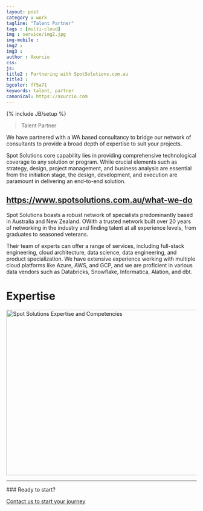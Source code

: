 ```yaml
---
layout: post
category : work
tagline: "Talent Partner"
tags : [multi-cloud]
img : service/img2.jpg
img-mobile : 
img2 : 
img3 : 
author : Axurcio
css: 
js: 
title2 : Partnering with SpotSolutions.com.au
title3 : 
bgcolor: ff5a71
keywords: talent, partner
canonical: https://axurcio.com
---
```

{% include JB/setup %}

> Talent Partner

<!--more-->

We have partnered with a WA based consultancy to bridge our network of consultants to provide a broad depth of expertise to suit your projects.    

Spot Solutions core capability lies in providing comprehensive technological coverage to any solution or program. While crucial elements such as strategy, design, project management, and business analysis are essential from the initiation stage, the design, development, and execution are paramount in delivering an end-to-end solution. ​

## https://www.spotsolutions.com.au/what-we-do

Spot Solutions boasts a robust network of specialists predominantly based in Australia and New Zealand. OWith a trusted network built over 20 years of networking in the industry and finding talent at all experience levels, from graduates to seasoned veterans.

Their team of experts can offer a range of services, including full-stack engineering, cloud architecture, data science, data engineering, and product specialization. We have extensive experience working with multiple cloud platforms like Azure, AWS, and GCP, and we are proficient in various data vendors such as Databricks, Snowflake, Informatica, Alation, and dbt. 

#  Expertise

<img src="https://static.wixstatic.com/media/6095f6_d90c3b0dde3e470faf9ab10ba8410381~mv2.png/v1/fill/w_772,h_437,al_c,q_85,usm_0.66_1.00_0.01,enc_auto/SpotExpertise.png" alt="Spot Solutions Expertise and Competencies" style="width: 772px; height: 437px; object-fit: cover; object-position: 50% 50%;" fetchpriority="high">

<br />
<hr />
### Ready to start?  

[Contact us to start your journey](/contact)